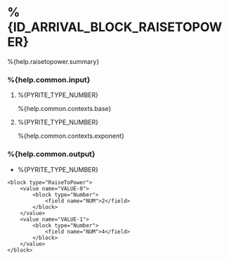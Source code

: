 # %{ID_ARRIVAL_BLOCK_RAISETOPOWER}

%{help.raisetopower.summary}

### %{help.common.input}

1. %{PYRITE_TYPE_NUMBER}

    %{help.common.contexts.base}

2. %{PYRITE_TYPE_NUMBER}

    %{help.common.contexts.exponent}

### %{help.common.output}

-   %{PYRITE_TYPE_NUMBER}

```
<block type="RaiseToPower">
    <value name="VALUE-0">
        <block type="Number">
            <field name="NUM">2</field>
        </block>
    </value>
    <value name="VALUE-1">
        <block type="Number">
            <field name="NUM">4</field>
        </block>
    </value>
</block>
```